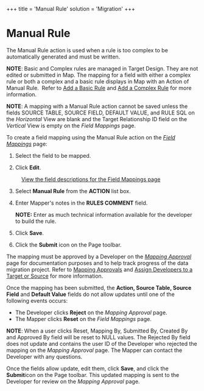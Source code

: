 +++
title = 'Manual Rule'
solution = 'Migration'
+++

# Manual Rule

The Manual Rule action is used when a rule is too complex to be
automatically generated and must be written.

<span style="font-weight: bold;">NOTE</span>: Basic and Complex rules
are managed in Target Design. They are not edited or submitted in Map.
The mapping for a field with either a complex rule or both a complex and
a basic rule displays in Map with an Action of Manual Rule.  Refer to
[Add a Basic Rule](../../Design/Use_Cases/Basic_Rules) and [Add a
Complex Rule](../../Design/Use_Cases/Complex_Rules) for more
information.

<span style="font-weight: bold;">NOTE</span>: A mapping with a Manual
Rule action cannot be saved unless the fields SOURCE TABLE, SOURCE
FIELD, DEFAULT VALUE, and RULE SQL on the
<span style="font-style: italic;">Horizontal</span> View are blank and
the Target Relationship ID field on the
<span style="font-style: italic;">Vertical</span> View is empty on the
<span style="font-style: italic;">Field Mappings</span> page.

To create a field mapping using the Manual Rule action on the
<span style="font-style: italic;">[Field
Mappings](../Page_Desc/Field_Mappings_H)</span> page:

1.  Select the field to be mapped.

2.  Click <span style="font-weight: bold;">Edit</span>.
    
        [View the field descriptions for the Field Mappings
    page](../Page_Desc/Field_Mappings_H)

3.  Select **Manual Rule** from the **ACTION** list box.

4.  Enter Mapper's notes in the <span style="font-weight: bold;">RULES
    COMMENT</span> field.
    
    **NOTE:** Enter as much technical information available for the
    developer to build the rule.

5.  Click **Save**.

6.  Click the <span style="font-weight: bold;">Submit</span> icon on the
    Page toolbar.

The mapping must be approved by a Developer on the *[Mapping
Approval](../Page_Desc/Mapping_Approval_H)* page for documentation
purposes and to help track progress of the data migration project. Refer
to <span style="color: #0000ff;">[Mapping
Approvals](Approve_or_Reject_Mappings)</span> and
<span style="color: #0000ff;">[Assign Developers to a Target or
Source](../../Design/Use_Cases/Add_Developers_and%20Business%20Contacts)</span>
for more information.

Once the mapping has been submitted, the **Action, Source Table, Source
Field** and **Default Value** fields do not allow updates until one of
the following events occurs:

  - The Developer clicks **Reject** on the *Mapping Approval* page.
  - The Mapper clicks **Reset** on the *Field Mappings* page.

**NOTE**: When a user clicks Reset, Mapping By, Submitted By, Created By
and Approved By field will be reset to NULL values. The Rejected By
field does not update and contains the user ID of the Developer who
rejected the mapping on the <span style="font-style: italic;">Mapping
Approval</span> page. The Mapper can contact the Developer with any
questions.

Once the fields allow update, edit them, click **Save**, and click the
**Submit**icon on the Page toolbar. This updated mapping is sent to the
Developer for review on the *Mapping Approval* page.
